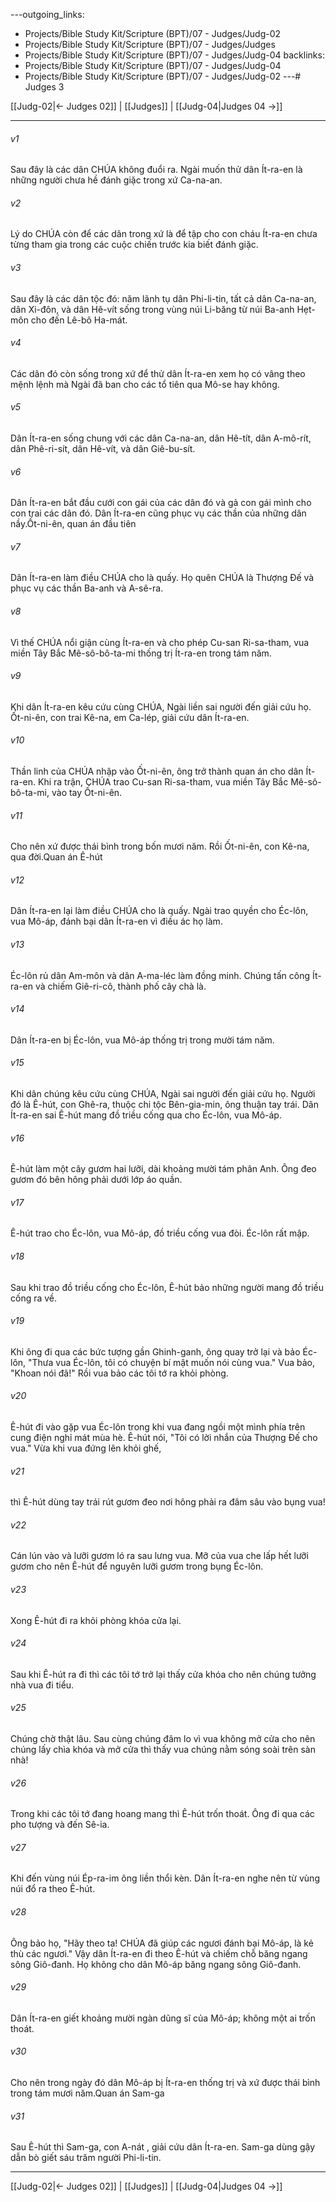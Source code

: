 ---outgoing_links:
  - Projects/Bible Study Kit/Scripture (BPT)/07 - Judges/Judg-02
  - Projects/Bible Study Kit/Scripture (BPT)/07 - Judges/Judges
  - Projects/Bible Study Kit/Scripture (BPT)/07 - Judges/Judg-04
backlinks:
  - Projects/Bible Study Kit/Scripture (BPT)/07 - Judges/Judg-04
  - Projects/Bible Study Kit/Scripture (BPT)/07 - Judges/Judg-02
---# Judges 3

[[Judg-02|← Judges 02]] | [[Judges]] | [[Judg-04|Judges 04 →]]
***



###### v1 
Sau đây là các dân CHÚA không đuổi ra. Ngài muốn thử dân Ít-ra-en là những người chưa hề đánh giặc trong xứ Ca-na-an. 

###### v2 
Lý do CHÚA còn để các dân trong xứ là để tập cho con cháu Ít-ra-en chưa từng tham gia trong các cuộc chiến trước kia biết đánh giặc. 

###### v3 
Sau đây là các dân tộc đó: năm lãnh tụ dân Phi-li-tin, tất cả dân Ca-na-an, dân Xi-đôn, và dân Hê-vít sống trong vùng núi Li-băng từ núi Ba-anh Hẹt-môn cho đến Lê-bô Ha-mát. 

###### v4 
Các dân đó còn sống trong xứ để thử dân Ít-ra-en xem họ có vâng theo mệnh lệnh mà Ngài đã ban cho các tổ tiên qua Mô-se hay không. 

###### v5 
Dân Ít-ra-en sống chung với các dân Ca-na-an, dân Hê-tít, dân A-mô-rít, dân Phê-ri-sít, dân Hê-vít, và dân Giê-bu-sít. 

###### v6 
Dân Ít-ra-en bắt đầu cưới con gái của các dân đó và gả con gái mình cho con trai các dân đó. Dân Ít-ra-en cũng phục vụ các thần của những dân nầy.Ốt-ni-ên, quan án đầu tiên 

###### v7 
Dân Ít-ra-en làm điều CHÚA cho là quấy. Họ quên CHÚA là Thượng Đế và phục vụ các thần Ba-anh và A-sê-ra. 

###### v8 
Vì thế CHÚA nổi giận cùng Ít-ra-en và cho phép Cu-san Ri-sa-tham, vua miền Tây Bắc Mê-sô-bô-ta-mi thống trị Ít-ra-en trong tám năm. 

###### v9 
Khi dân Ít-ra-en kêu cứu cùng CHÚA, Ngài liền sai người đến giải cứu họ. Ốt-ni-ên, con trai Kê-na, em Ca-lép, giải cứu dân Ít-ra-en. 

###### v10 
Thần linh của CHÚA nhập vào Ốt-ni-ên, ông trở thành quan án cho dân Ít-ra-en. Khi ra trận, CHÚA trao Cu-san Ri-sa-tham, vua miền Tây Bắc Mê-sô-bô-ta-mi, vào tay Ốt-ni-ên. 

###### v11 
Cho nên xứ được thái bình trong bốn mươi năm. Rồi Ốt-ni-ên, con Kê-na, qua đời.Quan án Ê-hút 

###### v12 
Dân Ít-ra-en lại làm điều CHÚA cho là quấy. Ngài trao quyền cho Éc-lôn, vua Mô-áp, đánh bại dân Ít-ra-en vì điều ác họ làm. 

###### v13 
Éc-lôn rủ dân Am-môn và dân A-ma-léc làm đồng minh. Chúng tấn công Ít-ra-en và chiếm Giê-ri-cô, thành phố cây chà là. 

###### v14 
Dân Ít-ra-en bị Éc-lôn, vua Mô-áp thống trị trong mười tám năm. 

###### v15 
Khi dân chúng kêu cứu cùng CHÚA, Ngài sai người đến giải cứu họ. Người đó là Ê-hút, con Ghê-ra, thuộc chi tộc Bên-gia-min, ông thuận tay trái. Dân Ít-ra-en sai Ê-hút mang đồ triều cống qua cho Éc-lôn, vua Mô-áp. 

###### v16 
Ê-hút làm một cây gươm hai lưỡi, dài khoảng mười tám phân Anh. Ông đeo gươm đó bên hông phải dưới lớp áo quần. 

###### v17 
Ê-hút trao cho Éc-lôn, vua Mô-áp, đồ triều cống vua đòi. Éc-lôn rất mập. 

###### v18 
Sau khi trao đồ triều cống cho Éc-lôn, Ê-hút bảo những người mang đồ triều cống ra về. 

###### v19 
Khi ông đi qua các bức tượng gần Ghinh-ganh, ông quay trở lại và bảo Éc-lôn, "Thưa vua Éc-lôn, tôi có chuyện bí mật muốn nói cùng vua." Vua bảo, "Khoan nói đã!" Rồi vua bảo các tôi tớ ra khỏi phòng. 

###### v20 
Ê-hút đi vào gặp vua Éc-lôn trong khi vua đang ngồi một mình phía trên cung điện nghỉ mát mùa hè. Ê-hút nói, "Tôi có lời nhắn của Thượng Đế cho vua." Vừa khi vua đứng lên khỏi ghế, 

###### v21 
thì Ê-hút dùng tay trái rút gươm đeo nơi hông phải ra đâm sâu vào bụng vua! 

###### v22 
Cán lún vào và lưỡi gươm ló ra sau lưng vua. Mỡ của vua che lấp hết lưỡi gươm cho nên Ê-hút để nguyên lưỡi gươm trong bụng Éc-lôn. 

###### v23 
Xong Ê-hút đi ra khỏi phòng khóa cửa lại. 

###### v24 
Sau khi Ê-hút ra đi thì các tôi tớ trở lại thấy cửa khóa cho nên chúng tưởng nhà vua đi tiểu. 

###### v25 
Chúng chờ thật lâu. Sau cùng chúng đâm lo vì vua không mở cửa cho nên chúng lấy chìa khóa và mở cửa thì thấy vua chúng nằm sóng soài trên sàn nhà! 

###### v26 
Trong khi các tôi tớ đang hoang mang thì Ê-hút trốn thoát. Ông đi qua các pho tượng và đến Sê-ia. 

###### v27 
Khi đến vùng núi Ép-ra-im ông liền thổi kèn. Dân Ít-ra-en nghe nên từ vùng núi đổ ra theo Ê-hút. 

###### v28 
Ông bảo họ, "Hãy theo ta! CHÚA đã giúp các ngươi đánh bại Mô-áp, là kẻ thù các ngươi." Vậy dân Ít-ra-en đi theo Ê-hút và chiếm chỗ băng ngang sông Giô-đanh. Họ không cho dân Mô-áp băng ngang sông Giô-đanh. 

###### v29 
Dân Ít-ra-en giết khoảng mười ngàn dũng sĩ của Mô-áp; không một ai trốn thoát. 

###### v30 
Cho nên trong ngày đó dân Mô-áp bị Ít-ra-en thống trị và xứ được thái bình trong tám mươi năm.Quan án Sam-ga 

###### v31 
Sau Ê-hút thì Sam-ga, con A-nát , giải cứu dân Ít-ra-en. Sam-ga dùng gậy dẫn bò giết sáu trăm người Phi-li-tin.

***
[[Judg-02|← Judges 02]] | [[Judges]] | [[Judg-04|Judges 04 →]]
